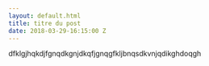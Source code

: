 ```yaml
---
layout: default.html
title: titre du post
date: 2018-03-29-16:15:00 Z
---
```

dfklgjhqkdjfgnqdkgnjdkqfjgnqgfkljbnqsdkvnjqdikghdoqgh
